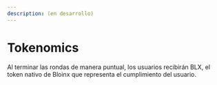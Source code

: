 ```yaml
---
description: (en desarrollo)
---
```


# Tokenomics

Al terminar las rondas de manera puntual, los usuarios recibirán BLX, el token nativo de Bloinx que representa el cumplimiento del usuario.

